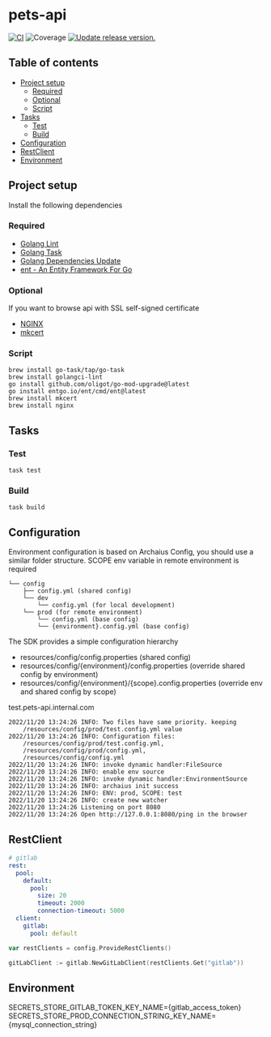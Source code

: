 # pets-api

[![CI](https://github.com/tj-actions/coverage-badge-go/workflows/CI/badge.svg)](https://github.com/tj-actions/coverage-badge-go/actions?query=workflow%3ACI)
![Coverage](https://img.shields.io/badge/Coverage-80.8%25-brightgreen)
[![Update release version.](https://github.com/tj-actions/coverage-badge-go/workflows/Update%20release%20version./badge.svg)](https://github.com/tj-actions/coverage-badge-go/actions?query=workflow%3A%22Update+release+version.%22)

## Table of contents

* [Project setup](#project-setup)
    * [Required](#required)
    * [Optional](#optional)
    * [Script](#script)
* [Tasks](#tasks)
    * [Test](#test)
    * [Build](#build)
* [Configuration](#configuration)
* [RestClient](#restclient)
* [Environment](#environment)

## Project setup

Install the following dependencies

### Required

- [Golang Lint](https://golangci-lint.run/)
- [Golang Task](https://taskfile.dev/)
- [Golang Dependencies Update](https://github.com/oligot/go-mod-upgrade)
- [ent - An Entity Framework For Go](https://github.com/ent/ent)

### Optional

If you want to browse api with SSL self-signed certificate

- [NGINX](https://www.nginx.com/)
- [mkcert](https://github.com/FiloSottile/mkcert)

### Script

```shell
brew install go-task/tap/go-task
brew install golangci-lint
go install github.com/oligot/go-mod-upgrade@latest
go install entgo.io/ent/cmd/ent@latest
brew install mkcert
brew install nginx
```

## Tasks

### Test

```shell
task test
```

### Build

```shell
task build
```

## Configuration

Environment configuration is based on Archaius Config, you should use a similar folder structure.
SCOPE env variable in remote environment is required

```
└── config
    ├── config.yml (shared config)
    └── dev
        └── config.yml (for local development)
    └── prod (for remote environment)
        └── config.yml (base config)
        └── {environment}.config.yml (base config)
```

The SDK provides a simple configuration hierarchy

* resources/config/config.properties (shared config)
* resources/config/{environment}/config.properties (override shared config by environment)
* resources/config/{environment}/{scope}.config.properties (override env and shared config by scope)

test.pets-api.internal.com

```
2022/11/20 13:24:26 INFO: Two files have same priority. keeping
    /resources/config/prod/test.config.yml value
2022/11/20 13:24:26 INFO: Configuration files:
    /resources/config/prod/test.config.yml,
    /resources/config/prod/config.yml,
    /resources/config/config.yml
2022/11/20 13:24:26 INFO: invoke dynamic handler:FileSource
2022/11/20 13:24:26 INFO: enable env source
2022/11/20 13:24:26 INFO: invoke dynamic handler:EnvironmentSource
2022/11/20 13:24:26 INFO: archaius init success
2022/11/20 13:24:26 INFO: ENV: prod, SCOPE: test
2022/11/20 13:24:26 INFO: create new watcher
2022/11/20 13:24:26 Listening on port 8080
2022/11/20 13:24:26 Open http://127.0.0.1:8080/ping in the browser
```

## RestClient

```yaml
# gitlab
rest:
  pool:
    default:
      pool:
        size: 20
        timeout: 2000
        connection-timeout: 5000
  client:
    gitlab:
      pool: default
```

```go
var restClients = config.ProvideRestClients()

gitLabClient := gitlab.NewGitLabClient(restClients.Get("gitlab"))
```

## Environment

SECRETS_STORE_GITLAB_TOKEN_KEY_NAME={gitlab_access_token}
SECRETS_STORE_PROD_CONNECTION_STRING_KEY_NAME={mysql_connection_string}